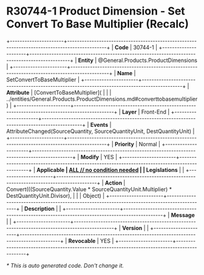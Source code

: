 ﻿---
erp.type: front-end-business-rule
erp.entity: General.Products.ProductDimensions
---

# R30744-1 Product Dimension - Set Convert To Base Multiplier (Recalc)
+----------------------+----------------------------------------------------------------------------------------------+
| **Code**             | 30744-1                                                                                      |
+----------------------+----------------------------------------------------------------------------------------------+
| **Entity**           | @General.Products.ProductDimensions                                                          |
+----------------------+----------------------------------------------------------------------------------------------+
| **Name**             | SetConvertToBaseMultiplier                                                                   |
+----------------------+----------------------------------------------------------------------------------------------+
| **Attribute**        | [ConvertToBaseMultiplier](                                                                   |
|                      | ../entities/General.Products.ProductDimensions.md#converttobasemultiplier)                   |
+----------------------+----------------------------------------------------------------------------------------------+
| **Layer**            | Front-End                                                                                    |
+----------------------+----------------------------------------------------------------------------------------------+
| **Events**           | AttributeChanged(SourceQuantity, SourceQuantityUnit, DestQuantityUnit)                       |
+----------------------+----------------------------------------------------------------------------------------------+
| **Priority**         | Normal                                                                                       |
+----------------------+----------------------------------------------------------------------------------------------+
| **Modify**           | YES                                                                                          |
+----------------------+----------------------------------------------------------------------------------------------+
| **Applicable         | [ALL // no condition needed](xref:applicable-legislations)                                   |
| Legislations**       |                                                                                              |
+----------------------+----------------------------------------------------------------------------------------------+
| **Action**           | Convert(((SourceQuantity.Value * SourceQuantityUnit.Multiplier) * DestQuantityUnit.Divisor), |
|                      |  Object)                                                                                     |
+----------------------+----------------------------------------------------------------------------------------------+
| **Description**      |                                                                                              |
+----------------------+----------------------------------------------------------------------------------------------+
| **Message**          |                                                                                              |
+----------------------+----------------------------------------------------------------------------------------------+
| **Version**          |                                                                                              |
+----------------------+----------------------------------------------------------------------------------------------+
| **Revocable**        | YES                                                                                          |
+----------------------+----------------------------------------------------------------------------------------------+

*\* This is auto generated code. Don't change it.*
